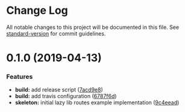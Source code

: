 # Change Log

All notable changes to this project will be documented in this file. See [standard-version](https://github.com/conventional-changelog/standard-version) for commit guidelines.

# 0.1.0 (2019-04-13)


### Features

* **build:** add release script ([7acd9e8](https://github.com/tomastrajan/angular-lazy-lib-demo/commit/7acd9e8))
* **build:** add travis configuration ([6787f6d](https://github.com/tomastrajan/angular-lazy-lib-demo/commit/6787f6d))
* **skeleton:** initial lazy lib routes example implementation ([9c4eead](https://github.com/tomastrajan/angular-lazy-lib-demo/commit/9c4eead))
